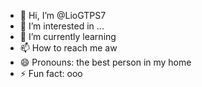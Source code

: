 - 👋 Hi, I’m @LioGTPS7
- 👀 I’m interested in ...
- 🌱 I’m currently learning 
- 📫 How to reach me aw
- 😄 Pronouns: the best person in my home
- ⚡ Fun fact: ooo

<!---
LioGTPS7/LioGTPS7 is a ✨ special ✨ repository because its `README.md` (this file) appears on your GitHub profile.
You can click the Preview link to take a look at your changes.
--->
